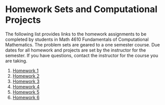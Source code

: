 # Homework Sets and Computational Projects

The following list provides links to the homework assignments to be completed by students in Math 4610 Fundamentals of
Computational Mathematics. The problem sets are geared to a one semester course. Due dates for all homework and projects are
set by the instructor for the semester. If you have questions, contact the instructor for the course you are taking.

1. [Homework 1](https://jvkoebbe.github.io/math4610/homework/homework1)
2. [Homework 2](https://jvkoebbe.github.io/math4610/homework/homework2)
3. [Homework 3](https://jvkoebbe.github.io/math4610/homework/homework3)
4. [Homework 4](https://jvkoebbe.github.io/math4610/homework/homework4)
5. [Homework 5](https://jvkoebbe.github.io/math4610/homework/homework5)
6. [Homework 6](https://jvkoebbe.github.io/math4610/homework/homework6)
